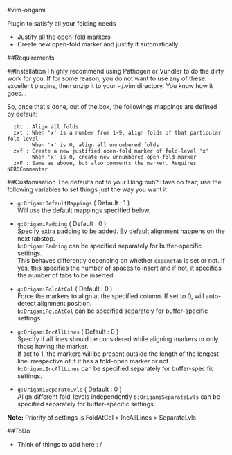 #vim-origami

Plugin to satisfy all your folding needs
 * Justify all the open-fold markers
 * Create new open-fold marker and justify it automatically


##Requirements


##Installation
I highly recommend using Pathogen or Vundler to do the dirty work for you.
If for some reason, you do not want to use any of these excellent plugins, 
then unzip it to your ~/.vim directory. You know how it goes...  
  
So, once that's done, out of the box, the followings mappings are defined by default:  

````
  ztt : Align all folds  
  zxt : When 'x' is a number from 1-9, align folds of that particular fold-level  
        When 'x' is 0, align all unnumbered folds  
  zxf : Create a new justified open-fold marker of fold-level 'x'  
        When 'x' is 0, create new unnumbered open-fold marker  
  zxF : Same as above, but also comments the marker. Requires NERDCommenter  
````


##Customisation
The defaults not to your liking bub? Have no fear; use the following variables to set things just the way you want it  

* `g:OrigamiDefaultMappings` ( Default : 1 )  
  Will use the default mappings specified below.  

* `g:OrigamiPadding` ( Default : 0 )  
  Specify extra padding to be added. By default alignment happens on the next tabstop.  
  `b:OrigamiPadding` can be specified separately for buffer-specific settings.  
  This behaves differently depending on whether `expandtab` is set or not. If yes, 
  this specifies the number of spaces to insert and if not, it specifies the number of tabs to be inserted.

* `g:OrigamiFoldAtCol` ( Default : 0 )  
  Force the markers to align at the specified column. If set to 0, will auto-detect alignment position.  
  `b:OrigamiFoldAtCol` can be specified separately for buffer-specific settings.  

* `g:OrigamiIncAllLines` ( Default : 0 )  
  Specify if all lines should be considered while aligning markers or only those having the marker.  
  If set to 1, the markers will be present outside the length of the longest line irrespective of if it has a fold-open marker or not.
  `b:OrigamiIncAllLines` can be specified separately for buffer-specific settings.  

* `g:OrigamiSeparateLvls` ( Default : 0 )  
  Align different fold-levels independently
  `b:OrigamiSeparateLvls` can be specified separately for buffer-specific settings.  
  
**Note:** Priority of settings is FoldAtCol > IncAllLines > SeparateLvls


##ToDo
 * Think of things to add here : /

